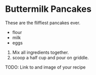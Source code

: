 # Buttermilk Pancakes

These are the fliffiest pancakes ever.

- flour
- milk
- eggs

1. Mix all ingredients together.
2. scoop a half cup and pour on griddle.

TODO: Link to and image of your recipe
